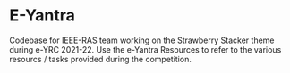 # E-Yantra

Codebase for IEEE-RAS team working on the Strawberry Stacker theme during e-YRC 2021-22. Use the e-Yantra Resources to refer to the various resourcs / tasks provided during the competition.
